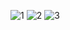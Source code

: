 ![1](https://github.com/user-attachments/assets/419c337a-3fe5-4b04-b030-22afa66dbb72)
![2](https://github.com/user-attachments/assets/be07005c-dfb5-47e5-b65f-da277d6ca61a)
![3](https://github.com/user-attachments/assets/3f202ca4-9aab-4f4d-85d1-e599cd7b94db)
